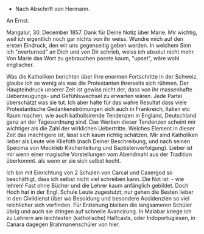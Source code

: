 + Nach Abschrift von Hermann.

An Ernst.

 Mangalur, 30. December 1857.
Dank für Deine Notiz über Marie. Mir wichtig, weil ich eigentlich noch gar nichts von ihr weiss. Wundre mich auf den ersten Eindruck, den wir uns gegenseitig geben werden. In welchem Sinn ich "overturned" an Dich und von Dir schrieb, weiss ich absolut nicht mehr. Von Marie das Wort zu gebrauchen passte kaum, "upset", wäre wohl englischer.

Was die Katholiken berichten über ihre enormen Fortschritte in der Schweiz, glaube ich so wenig als was die Protestanten ihrerseits sich rühmen. Der Haupteindruck unserer Zeit ist gewiss nicht der, dass von ihr massenhafte Ueberzeugungs- und Gefühlswechsel zu erwarten wären. Jede Partei überschätzt was sie tut. Ich aber halte für das wahre Resultat dass viele Protestantische Gedankenströmungen sich auch in Frankreich, Italien etc Raum machen, wie auch katholisirende Tendenzen in England, Deutschland ganz an der Tagesordnung sind. Das Werben dieser Tendenzen scheint mir wichtiger als die Zahl der wirklichen Uebertritte. Welches Element in dieser Zeit das mächtigere ist, lässt sich kaum richtig schätzen. Mir sind Katholiken lieber als Leute wie Kliefoth (nach Deiner Beschreibung, und nach seinen Specima von Mecklieb Kirchenleitung und Baptistenverfolgung). Lieber ist mir wenn einer magische Vorstellungen vom Abendmahl aus der Tradition überkommt. als wenn er sie sich selbst kocht.

Ich bin mit Einrichtung von 2 Schulen von Carcal und Casergod so beschäftigt, dass ich selbst nicht viel schreiben kann. Die Not ist: - wie lehren! Fast ohne Bücher und die Lehrer kaum anfänglich gebildet. Doch Hoch hat in der Engl. Schule Leute zugestutzt; nur gehen die Besten lieber in den Civildienst über wo Besoldung und besondere Accidenzien so viel reichlicher sich vorfinden. Für Erziehung bleiben die langsameren Schüler übrig und auch sie dringen auf schnelle Avancirung. In Malabar kriege ich zu Lehrern am leichtesten (katholische) Halfcasts, oder Indoportugiesen, in Canara dagegen Brahmanenschüler von hier.

